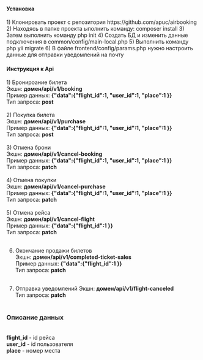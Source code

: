 <h4>Установка</h4>
1) Клонировать проект с репозитория https://github.com/apuc/airbooking
2) Находясь в папке проекта ыполнить команду: composer install
3) Затем выполнить команду php init
4) Создать БД и изменить данные подключения в common/config/main-local.php
5) Выполнить команду php yii migrate
6) В файле frontend/config/params.php нужно настроить данные для отправки уведомлений на почту

<h4>Инструкция к Api</h4>
1) Бронироание билета <br>
   Экшн: <b>домен/api/v1/booking</b><br>
   Пример данных: <b>{"data":{"flight_id":1, "user_id":1, "place":1 }}</b><br>
   Тип запроса: <b>post</b><br><br>
2) Покупка билета <br>
   Экшн: <b>домен/api/v1/purchase</b><br>
   Пример данных: <b>{"data":{"flight_id":1, "user_id":1, "place":1 }}</b><br>
   Тип запроса: <b>post</b><br><br>
3) Отмена брони <br>
   Экшн: <b>домен/api/v1/cancel-booking</b><br>
   Пример данных: <b>{"data":{"flight_id":1, "user_id":1, "place":1 }}</b><br>
   Тип запроса: <b>patch</b><br><br>
4) Отмена покупки <br>
   Экшн: <b>домен/api/v1/cancel-purchase</b><br>
   Пример данных: <b>{"data":{"flight_id":1, "user_id":1, "place":1 }}</b><br>
   Тип запроса: <b>patch</b><br><br>
5) Отмена рейса <br>
   Экшн: <b>домен/api/v1/cancel-flight</b><br>
   Пример данных: <b>{"data":{"flight_id":1 }}</b><br>
   Тип запроса: <b>patch</b><br><br>
   
6) Окончание продажи билетов <br>
   Экшн: <b>домен/api/v1/completed-ticket-sales</b><br>
   Пример данных: <b>{"data":{"flight_id":1 }}</b><br>
   Тип запроса: <b>patch</b><br><br>
   
7) Отправка уведомлений
   Экшн: <b>домен/api/v1/flight-canceled</b><br>
   Тип запроса: <b>patch</b><br><br>
               
<h3>Описание данных</h3><br>
   <b>flight_id</b> - id рейса <br>
   <b>user_id</b> - id пользователя <br>
   <b>place</b> - номер места <br>